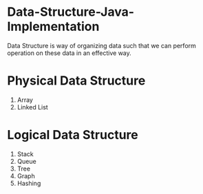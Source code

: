 # Data-Structure-Java-Implementation
Data Structure is way of organizing data such that we can perform operation on these data in an effective way.

# Physical Data Structure
1. Array
2. Linked List

# Logical Data Structure
1. Stack
2. Queue
3. Tree
4. Graph
5. Hashing
